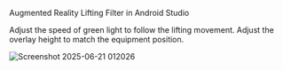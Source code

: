 Augmented Reality Lifting Filter in Android Studio 

Adjust the speed of green light to follow the lifting movement.
Adjust the overlay height to match the equipment position.


![Screenshot 2025-06-21 012026](https://github.com/user-attachments/assets/f0838e2c-a413-40b4-81d8-db2f102c8b8b)
